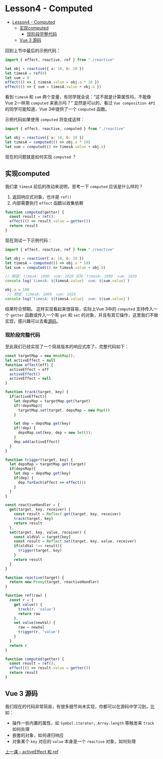 # Lesson4 - Computed
- [Lesson4 - Computed](#lesson4---computed)
  - [实现computed](#实现computed)
    - [现阶段完整代码](#现阶段完整代码)
  - [Vue 3 源码](#vue-3-源码)

回到上节中最后的示例代码：
```js
import { effect, reactive, ref } from "./reactive"

let obj = reactive({ a: 10, b: 20 })
let timesA = ref(0)
let sum = 0
effect(() => { timesA.value = obj.a * 10 })
effect(() => { sum = timesA.value + obj.b })
```
看到 `timesA` 和 `sum` 两个变量，有同学就会说：“这不就是计算属性吗，不能像Vue 2一样用 `computed` 来表示吗？” 显然是可以的，看过 `Vue composition API` 的同学可能知道，Vue 3中提供了一个 `computed` 函数。

示例代码如果使用 `computed` 将变成这样：
```js
import { effect, reactive, computed } from "./reactive"

let obj = reactive({ a: 10, b: 20 })
let timesA = computed(() => obj.a * 10)
let sum = computed(() => timesA.value + obj.b)
```
现在的问题就是如何实现 `computed` ？

## 实现computed
我们拿 `timesA` 前后的改动来说明，思考一下 `computed` 应该是什么样的？
1. 返回响应式对象，也许是 `ref()`
2. 内部需要执行 `effect` 函数以收集依赖

```js
function computed(getter) {
  const result = ref();
  effect(() => result.value = getter())
  return result
}
```
现在测试一下示例代码：
```js
import { effect, reactive, ref } from "./reactive"

let obj = reactive({ a: 10, b: 20 })
let timesA = computed(() => obj.a * 10)
let sum = computed(() => timesA.value + obj.b)

// 期望: timesA: 1000  sum: 1020 实际：timesA: 1000  sum: 1020
console.log(`timesA: ${timesA.value}  sum: ${sum.value}`)

obj.a = 100
 // 期望: timesA: 1000  sum: 1020
console.log(`timesA: ${timesA.value}  sum: ${sum.value}`)
```
结果符合预期。
这样实现看起来很容易，实际上Vue 3中的 `computed` 支持传入一个 `getter` 函数或传入一个有 `get` 和 `set` 的对象，并且有其它操作，这里我们不做实现，感兴趣可以去看[源码](https://github.com/vuejs/vue-next/blob/master/packages/reactivity/src/computed.ts)。


### 现阶段完整代码
至此我们已经实现了一个简易版本的响应式库了，完整代码如下：
```js
const targetMap = new WeakMap();
let activeEffect = null
function effect(eff) {
  activeEffect = eff
  activeEffect()
  activeEffect = null
}

function track(target, key) {
  if(activeEffect){
    let depsMap = targetMap.get(target)
    if(!depsMap){
      targetMap.set(target, depsMap = new Map())
    }

    let dep = depsMap.get(key)
    if(!dep) {
      depsMap.set(key, dep = new Set());
    }
    dep.add(activeEffect)
  }
}

function trigger(target, key) {
  let depsMap = targetMap.get(target)
  if(depsMap){
    let dep = depsMap.get(key)
    if(dep) {
      dep.forEach(effect => effect())
    }
  }
}

const reactiveHandler = {
  get(target, key, receiver) {
    const result = Reflect.get(target, key, receiver)
    track(target, key)
    return result
  },
  set(target, key, value, receiver) {
    const oldVal = target[key]
    const result = Reflect.set(target, key, value, receiver)
    if(oldVal !== result){
      trigger(target, key)
    }
    return result
  }
}

function reactive(target) {
  return new Proxy(target, reactiveHandler)
}

function ref(raw) {
  const r = {
    get value() {
      track(r, 'value')
      return raw
    },
    set value(newVal) {
      raw = newVal
      trigger(r, 'value')
    }
  }
  return r
}

function computed(getter) {
  const result = ref();
  effect(() => result.value = getter())
  return result
}
```

## Vue 3 源码
我们现在的代码非常简易，有很多细节尚未实现，你都可以在源码中学习到，比如：
- 操作一些内置的属性，如 `Symbol.iterator`、`Array.length` 等触发来 `track` 如何处理
- 嵌套的对象，如何递归响应
- 对象某个 `key` 对应的 `value` 本身是一个 `reactive` 对象，如何处理

[上一课 - activeEffect 和 ref](./3.ACTIVEEFFECT&REF.md) 
